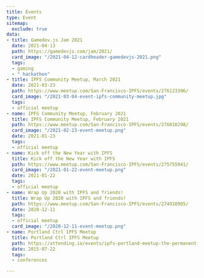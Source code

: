 ```yaml
---
title: Events
type: Event
sitemap:
  exclude: true
data:
- title: Gamedev.js Jam 2021
  date: 2021-04-13
  path: https://gamedevjs.com/jam/2021/
  card_image: "/2021-04-12-cardheader-gamedevjs-2021.png"
  tags:
  - gaming
  - " hackathon"
- title: IPFS Community Meetup, March 2021
  date: 2021-03-23
  path: https://www.meetup.com/San-Francisco-IPFS/events/276123396/
  card_image: "/2021-03-04-event-ipfs-community-meetup.jpg"
  tags:
  - official meetup
- name: IPFS Community Meetup, February 2021
  title: IPFS Community Meetup, February 2021
  path: https://www.meetup.com/San-Francisco-IPFS/events/276018298/
  card_image: "/2021-02-23-event-meetup.png"
  date: 2021-01-23
  tags:
  - official meetup
- name: Kick off the New Year with IPFS
  title: Kick off the New Year with IPFS
  path: https://www.meetup.com/San-Francisco-IPFS/events/275755941/
  card_image: "/2021-01-22-event-meetup.png"
  date: 2021-01-22
  tags:
  - official meetup
- name: Wrap Up 2020 with IPFS and friends!
  title: Wrap Up 2020 with IPFS and friends!
  path: https://www.meetup.com/San-Francisco-IPFS/events/274910985/
  date: 2020-12-11
  tags:
  - official meetup
  card_image: "/2020-12-11-event-meetup.png"
- name: Portland Ctrl IPFS Meetup
  title: Portland Ctrl IPFS Meetup
  path: https://attending.io/events/ipfs-portland-meetup-the-permanent-distributed-web
  date: 2015-07-22
  tags:
  - conferences

---
```

